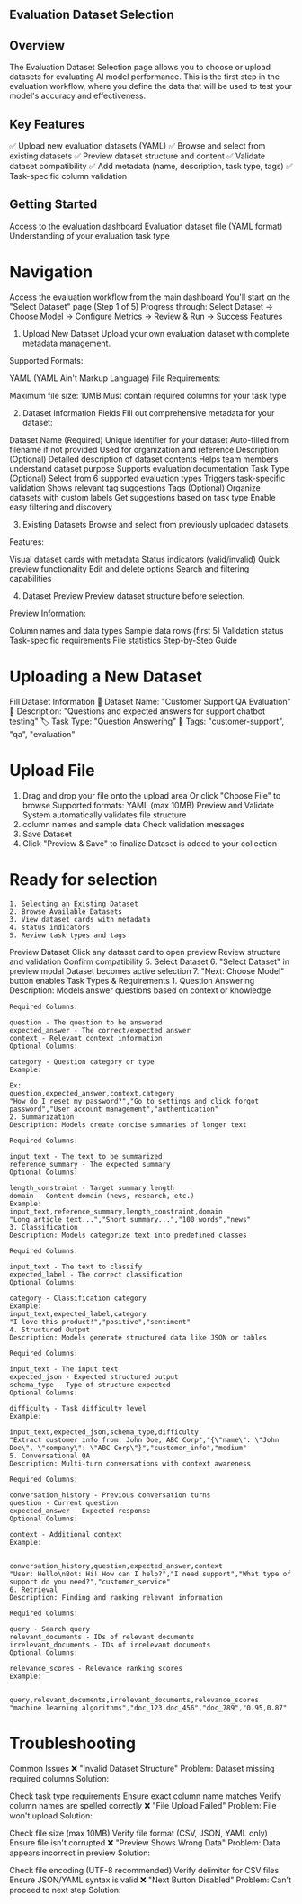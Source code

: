 ## Evaluation Dataset Selection 

## Overview
The Evaluation Dataset Selection page allows you to choose or upload datasets for evaluating AI model performance. This is the first step in the evaluation workflow, where you define the data that will be used to test your model's accuracy and effectiveness.

## Key Features
✅ Upload new evaluation datasets (YAML)
✅ Browse and select from existing datasets
✅ Preview dataset structure and content
✅ Validate dataset compatibility
✅ Add metadata (name, description, task type, tags)
✅ Task-specific column validation
## Getting Started

Access to the evaluation dashboard
Evaluation dataset file (YAML format)
Understanding of your evaluation task type
# Navigation
Access the evaluation workflow from the main dashboard
You'll start on the "Select Dataset" page (Step 1 of 5)
Progress through: Select Dataset → Choose Model → Configure Metrics → Review & Run → Success
Features
1. Upload New Dataset
Upload your own evaluation dataset with complete metadata management.

Supported Formats:

YAML (YAML Ain't Markup Language)
File Requirements:

Maximum file size: 10MB
Must contain required columns for your task type

2. Dataset Information Fields
Fill out comprehensive metadata for your dataset:

Dataset Name (Required)
Unique identifier for your dataset
Auto-filled from filename if not provided
Used for organization and reference
Description (Optional)
Detailed description of dataset contents
Helps team members understand dataset purpose
Supports evaluation documentation
Task Type (Optional)
Select from 6 supported evaluation types
Triggers task-specific validation
Shows relevant tag suggestions
Tags (Optional)
Organize datasets with custom labels
Get suggestions based on task type
Enable easy filtering and discovery

3. Existing Datasets
Browse and select from previously uploaded datasets.

Features:

Visual dataset cards with metadata
Status indicators (valid/invalid)
Quick preview functionality
Edit and delete options
Search and filtering capabilities

4. Dataset Preview
Preview dataset structure before selection.

Preview Information:

Column names and data types
Sample data rows (first 5)
Validation status
Task-specific requirements
File statistics
Step-by-Step Guide
# Uploading a New Dataset
Fill Dataset Information
📝 Dataset Name: "Customer Support QA Evaluation"
📄 Description: "Questions and expected answers for support chatbot testing"
🏷️ Task Type: "Question Answering"
🔖 Tags: "customer-support", "qa", "evaluation"
# Upload File
1. Drag and drop your file onto the upload area
Or click "Choose File" to browse
Supported formats:  YAML (max 10MB)
Preview and Validate
System automatically validates file structure
2. column names and sample data
Check validation messages
3. Save Dataset
4. Click "Preview & Save" to finalize
Dataset is added to your collection
# Ready for selection
    1. Selecting an Existing Dataset
    2. Browse Available Datasets
    3. View dataset cards with metadata
    4. status indicators
    5. Review task types and tags
Preview Dataset
Click any dataset card to open preview
Review structure and validation
Confirm compatibility
5. Select Dataset
6.  "Select Dataset" in preview modal
Dataset becomes active selection
7. "Next: Choose Model" button enables
Task Types & Requirements
    1. Question Answering
    Description: Models answer questions based on context or knowledge

    Required Columns:

    question - The question to be answered
    expected_answer - The correct/expected answer
    context - Relevant context information
    Optional Columns:

    category - Question category or type
    Example:

    Ex:
    question,expected_answer,context,category
    "How do I reset my password?","Go to settings and click forgot password","User account management","authentication"
    2. Summarization
    Description: Models create concise summaries of longer text

    Required Columns:

    input_text - The text to be summarized
    reference_summary - The expected summary
    Optional Columns:

    length_constraint - Target summary length
    domain - Content domain (news, research, etc.)
    Example:
    input_text,reference_summary,length_constraint,domain
    "Long article text...","Short summary...","100 words","news"
    3. Classification
    Description: Models categorize text into predefined classes

    Required Columns:

    input_text - The text to classify
    expected_label - The correct classification
    Optional Columns:

    category - Classification category
    Example:
    input_text,expected_label,category
    "I love this product!","positive","sentiment"
    4. Structured Output
    Description: Models generate structured data like JSON or tables

    Required Columns:

    input_text - The input text
    expected_json - Expected structured output
    schema_type - Type of structure expected
    Optional Columns:

    difficulty - Task difficulty level
    Example:

    input_text,expected_json,schema_type,difficulty
    "Extract customer info from: John Doe, ABC Corp","{\"name\": \"John Doe\", \"company\": \"ABC Corp\"}","customer_info","medium"
    5. Conversational QA
    Description: Multi-turn conversations with context awareness

    Required Columns:

    conversation_history - Previous conversation turns
    question - Current question
    expected_answer - Expected response
    Optional Columns:

    context - Additional context
    Example:


    conversation_history,question,expected_answer,context
    "User: Hello\nBot: Hi! How can I help?","I need support","What type of support do you need?","customer_service"
    6. Retrieval
    Description: Finding and ranking relevant information

    Required Columns:

    query - Search query
    relevant_documents - IDs of relevant documents
    irrelevant_documents - IDs of irrelevant documents
    Optional Columns:

    relevance_scores - Relevance ranking scores
    Example:

    
    query,relevant_documents,irrelevant_documents,relevance_scores
    "machine learning algorithms","doc_123,doc_456","doc_789","0.95,0.87"
# Troubleshooting
Common Issues
❌ "Invalid Dataset Structure"
Problem: Dataset missing required columns Solution:

Check task type requirements
Ensure exact column name matches
Verify column names are spelled correctly
❌ "File Upload Failed"
Problem: File won't upload Solution:

Check file size (max 10MB)
Verify file format (CSV, JSON, YAML only)
Ensure file isn't corrupted
❌ "Preview Shows Wrong Data"
Problem: Data appears incorrect in preview Solution:

Check file encoding (UTF-8 recommended)
Verify delimiter for CSV files
Ensure JSON/YAML syntax is valid
❌ "Next Button Disabled"
Problem: Can't proceed to next step Solution:



